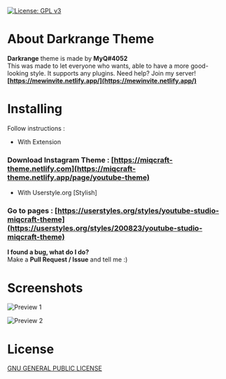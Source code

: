 [![License: GPL v3](https://img.shields.io/badge/License-GPLv3-blue.svg)](https://www.gnu.org/licenses/gpl-3.0)

# About Darkrange Theme
**Darkrange** theme is made by **MyQ#4052**<br>
This was made to let everyone who wants, able to have a more good-looking style. It supports any plugins.
Need help? Join my server! **[https://mewinvite.netlify.app/](https://mewinvite.netlify.app/)**

# Installing
Follow instructions :
- With Extension
### Download Instagram Theme : [https://miqcraft-theme.netlify.com](https://miqcraft-theme.netlify.app/page/youtube-theme)
- With Userstyle.org [Stylish]
### Go to pages : [https://userstyles.org/styles/youtube-studio-miqcraft-theme](https://userstyles.org/styles/200823/youtube-studio-miqcraft-theme)

**I found a bug, what do I do?**<br>Make a **Pull Request / Issue** and tell me :)

# Screenshots
![Preview 1](https://miqcraft-theme.netlify.app/assets/img/compare/ytsafter.png)

![Preview 2](https://miqcraft-theme.netlify.app/assets/img/compare/ytsthumbnail.png)

# License
[ GNU GENERAL PUBLIC LICENSE ](https://github.com/MIQCRAFT/Darkrange-Youtube.studio-Theme/blob/main/LICENSE)
